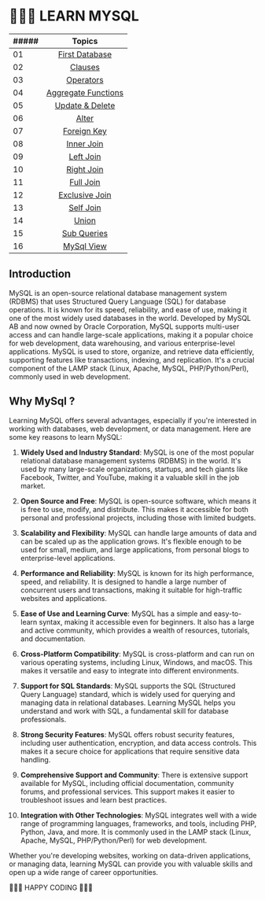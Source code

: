<p> <h1>👨🏻‍💻 LEARN MYSQL </h1> </p>

|##### | Topics                                                    |
|------|:---------------------------------------------------------:|
| 01  |  [First Database](./01_database.sql)|
| 02  |  [Clauses](./02_clause.sql)|
| 03  |  [Operators](./03_operators.sql)|
| 04  |  [Aggregate Functions](./04_aggregate_functions.sql)|
| 05  |  [Update & Delete](./05_update_delete.sql)|
| 06  |  [Alter](./06_alter.sql)|
| 07  |  [Foreign Key](./07_foreign_key.sql)|
| 08  |  [Inner Join](./08_inner_join.sql)|
| 09  |  [Left Join](./09_left_join.sql)|
| 10  |  [Right Join](./10_right_join.sql)|
| 11  |  [Full Join](./11_full_join.sql)|
| 12  |  [Exclusive Join](./12_exclusive_join.sql)|
| 13  |  [Self Join](./13_self_join.sql)|
| 14  |  [Union](./14_union_sql.sql)|
| 15  |  [Sub Queries](./15_sub_queries.sql)|
| 16  |  [MySql View](./16_mysql_view.sql)|


## Introduction

MySQL is an open-source relational database management system (RDBMS) that uses Structured Query Language (SQL) for database operations. It is known for its speed, reliability, and ease of use, making it one of the most widely used databases in the world. Developed by MySQL AB and now owned by Oracle Corporation, MySQL supports multi-user access and can handle large-scale applications, making it a popular choice for web development, data warehousing, and various enterprise-level applications. MySQL is used to store, organize, and retrieve data efficiently, supporting features like transactions, indexing, and replication. It's a crucial component of the LAMP stack (Linux, Apache, MySQL, PHP/Python/Perl), commonly used in web development.

## Why MySql ?

Learning MySQL offers several advantages, especially if you're interested in working with databases, web development, or data management. Here are some key reasons to learn MySQL:

1. **Widely Used and Industry Standard**: MySQL is one of the most popular relational database management systems (RDBMS) in the world. It's used by many large-scale organizations, startups, and tech giants like Facebook, Twitter, and YouTube, making it a valuable skill in the job market.

2. **Open Source and Free**: MySQL is open-source software, which means it is free to use, modify, and distribute. This makes it accessible for both personal and professional projects, including those with limited budgets.

3. **Scalability and Flexibility**: MySQL can handle large amounts of data and can be scaled up as the application grows. It's flexible enough to be used for small, medium, and large applications, from personal blogs to enterprise-level applications.

4. **Performance and Reliability**: MySQL is known for its high performance, speed, and reliability. It is designed to handle a large number of concurrent users and transactions, making it suitable for high-traffic websites and applications.

5. **Ease of Use and Learning Curve**: MySQL has a simple and easy-to-learn syntax, making it accessible even for beginners. It also has a large and active community, which provides a wealth of resources, tutorials, and documentation.

6. **Cross-Platform Compatibility**: MySQL is cross-platform and can run on various operating systems, including Linux, Windows, and macOS. This makes it versatile and easy to integrate into different environments.

7. **Support for SQL Standards**: MySQL supports the SQL (Structured Query Language) standard, which is widely used for querying and managing data in relational databases. Learning MySQL helps you understand and work with SQL, a fundamental skill for database professionals.

8. **Strong Security Features**: MySQL offers robust security features, including user authentication, encryption, and data access controls. This makes it a secure choice for applications that require sensitive data handling.

9. **Comprehensive Support and Community**: There is extensive support available for MySQL, including official documentation, community forums, and professional services. This support makes it easier to troubleshoot issues and learn best practices.

10. **Integration with Other Technologies**: MySQL integrates well with a wide range of programming languages, frameworks, and tools, including PHP, Python, Java, and more. It is commonly used in the LAMP stack (Linux, Apache, MySQL, PHP/Python/Perl) for web development.

Whether you're developing websites, working on data-driven applications, or managing data, learning MySQL can provide you with valuable skills and open up a wide range of career opportunities.



🧡🧡🧡 HAPPY CODING 🧡🧡🧡